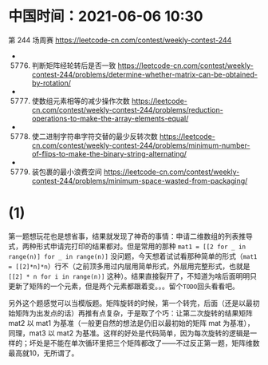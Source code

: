 
# 中国时间：2021-06-06 10:30

第 244 场周赛 https://leetcode-cn.com/contest/weekly-contest-244
- 5776. 判断矩阵经轮转后是否一致 https://leetcode-cn.com/contest/weekly-contest-244/problems/determine-whether-matrix-can-be-obtained-by-rotation/
- 5777. 使数组元素相等的减少操作次数 https://leetcode-cn.com/contest/weekly-contest-244/problems/reduction-operations-to-make-the-array-elements-equal/
- 5778. 使二进制字符串字符交替的最少反转次数 https://leetcode-cn.com/contest/weekly-contest-244/problems/minimum-number-of-flips-to-make-the-binary-string-alternating/
- 5779. 装包裹的最小浪费空间 https://leetcode-cn.com/contest/weekly-contest-244/problems/minimum-space-wasted-from-packaging/

# (1)

第一题想玩花也是想省事，结果就发现了神奇的事情：申请二维数组的列表推导式，两种形式申请完打印的结果都对。但是常用的那种 `mat1 = [[2 for _ in range(n)] for _ in range(n)]` 没问题，今天想着试试看那种简单的形式（`mat1 = [[2]*n]*n`）行不（之前顶多用过内层用简单形式，外层用完整形式，也就是 `[[2] * n for i in range(n)]` 这种）。结果直接裂开了，不知道为啥后面明明只更新了矩阵的一个元素，但是两个元素都跟着变。。。留个`TODO`回头看看吧。

另外这个题感觉可以当模版题。矩阵旋转的时候，第一个转完，后面（还是以最初始矩阵为出发点的话）再推有点复杂，于是取了个巧：让第二次旋转的结果矩阵 mat2 以 mat1 为基准（一般更自然的想法是仍旧以最初始的矩阵 mat 为基准），同理，mat3 以 mat2 为基准。这样的好处是代码简单，因为每次旋转的逻辑是一样的；坏处是不能在单次循环里把三个矩阵都改了——不过反正第一题，矩阵维数最高就10，无所谓了。

